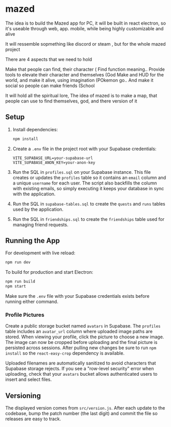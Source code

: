 # mazed

The idea is to build the Mazed app for PC, it will be built in react electron, so it's useable through web, app. mobile, while being highly customizable and alive

It will ressemble sopmething like discord or steam , but for the whole mazed project

There are 4 aspects that we need to hold

Make that people can find, their character ( Find function meaning..
Provide tools to elevate their character and themselves (God
Make and HUD for the world, and make it alive, using imagination (POkemon go..
And make it social so people can make friends (School

It will hold all the spiritual lore,
The idea of mazed is to make a map, that people can use to find themselves, god, and there version of it

## Setup

1. Install dependencies:
   ```bash
   npm install
   ```
2. Create a `.env` file in the project root with your Supabase credentials:

   ```
   VITE_SUPABASE_URL=your-supabase-url
   VITE_SUPABASE_ANON_KEY=your-anon-key
   ```

3. Run the SQL in `profiles.sql` on your Supabase instance. This file creates
   or updates the `profiles` table so it contains an `email` column and a
   unique `username` for each user. The script also backfills the column with
   existing emails, so simply executing it keeps your database in sync with the
   application.


4. Run the SQL in `supabase-tables.sql` to create the `quests` and `runs`
   tables used by the application.
5. Run the SQL in `friendships.sql` to create the `friendships` table used for
   managing friend requests.

## Running the App

For development with live reload:

```bash
npm run dev
```

To build for production and start Electron:

```bash
npm run build
npm start
```

Make sure the `.env` file with your Supabase credentials exists before running either command.

### Profile Pictures

Create a public storage bucket named `avatars` in Supabase. The `profiles`
table includes an `avatar_url` column where uploaded image paths are stored.
When viewing your profile, click the picture to choose a new image. The image
can now be cropped before uploading and the final picture is persisted across
sessions. After pulling new changes be sure to run `npm install` so the
`react-easy-crop` dependency is available.

Uploaded filenames are automatically sanitized to avoid characters that
Supabase storage rejects. If you see a "row-level security" error when uploading,
check that your `avatars` bucket allows authenticated users to insert and select
files.

## Versioning

The displayed version comes from `src/version.js`. After each update to the
codebase, bump the patch number (the last digit) and commit the file so
releases are easy to track.

